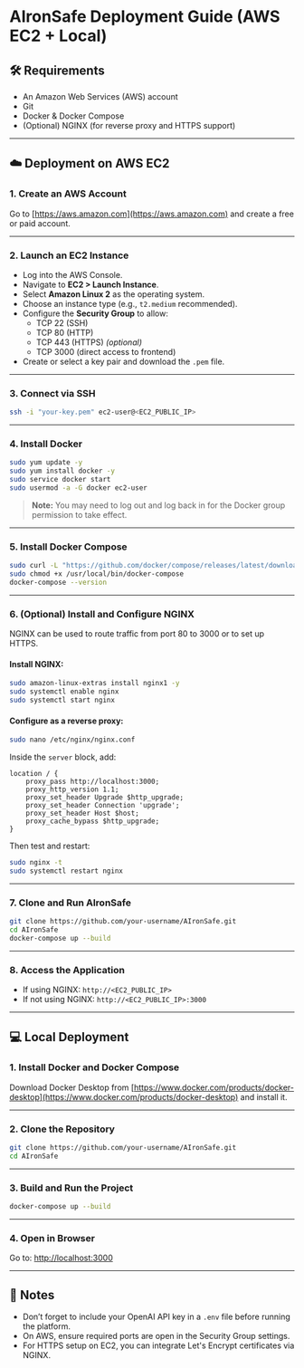 # AIronSafe Deployment Guide (AWS EC2 + Local)

## 🛠️ Requirements

- An Amazon Web Services (AWS) account  
- Git  
- Docker & Docker Compose  
- (Optional) NGINX (for reverse proxy and HTTPS support)  

---

## ☁️ Deployment on AWS EC2

### 1. Create an AWS Account

Go to [https://aws.amazon.com](https://aws.amazon.com) and create a free or paid account.

---

### 2. Launch an EC2 Instance

- Log into the AWS Console.  
- Navigate to **EC2 > Launch Instance**.  
- Select **Amazon Linux 2** as the operating system.  
- Choose an instance type (e.g., `t2.medium` recommended).  
- Configure the **Security Group** to allow:
  - TCP 22 (SSH)
  - TCP 80 (HTTP)
  - TCP 443 (HTTPS) *(optional)*
  - TCP 3000 (direct access to frontend)  
- Create or select a key pair and download the `.pem` file.

---

### 3. Connect via SSH

```bash
ssh -i "your-key.pem" ec2-user@<EC2_PUBLIC_IP>
```

---

### 4. Install Docker

```bash
sudo yum update -y
sudo yum install docker -y
sudo service docker start
sudo usermod -a -G docker ec2-user
```

> **Note:** You may need to log out and log back in for the Docker group permission to take effect.

---

### 5. Install Docker Compose

```bash
sudo curl -L "https://github.com/docker/compose/releases/latest/download/docker-compose-$(uname -s)-$(uname -m)" -o /usr/local/bin/docker-compose
sudo chmod +x /usr/local/bin/docker-compose
docker-compose --version
```

---

### 6. (Optional) Install and Configure NGINX

NGINX can be used to route traffic from port 80 to 3000 or to set up HTTPS.

#### Install NGINX:

```bash
sudo amazon-linux-extras install nginx1 -y
sudo systemctl enable nginx
sudo systemctl start nginx
```

#### Configure as a reverse proxy:

```bash
sudo nano /etc/nginx/nginx.conf
```

Inside the `server` block, add:

```nginx
location / {
    proxy_pass http://localhost:3000;
    proxy_http_version 1.1;
    proxy_set_header Upgrade $http_upgrade;
    proxy_set_header Connection 'upgrade';
    proxy_set_header Host $host;
    proxy_cache_bypass $http_upgrade;
}
```

Then test and restart:

```bash
sudo nginx -t
sudo systemctl restart nginx
```

---

### 7. Clone and Run AIronSafe

```bash
git clone https://github.com/your-username/AIronSafe.git
cd AIronSafe
docker-compose up --build
```

---

### 8. Access the Application

- If using NGINX: `http://<EC2_PUBLIC_IP>`
- If not using NGINX: `http://<EC2_PUBLIC_IP>:3000`

---

## 💻 Local Deployment

### 1. Install Docker and Docker Compose

Download Docker Desktop from [https://www.docker.com/products/docker-desktop](https://www.docker.com/products/docker-desktop) and install it.

---

### 2. Clone the Repository

```bash
git clone https://github.com/your-username/AIronSafe.git
cd AIronSafe
```

---

### 3. Build and Run the Project

```bash
docker-compose up --build
```

---

### 4. Open in Browser

Go to: [http://localhost:3000](http://localhost:3000)

---

## 📌 Notes

- Don’t forget to include your OpenAI API key in a `.env` file before running the platform.
- On AWS, ensure required ports are open in the Security Group settings.
- For HTTPS setup on EC2, you can integrate Let's Encrypt certificates via NGINX.
